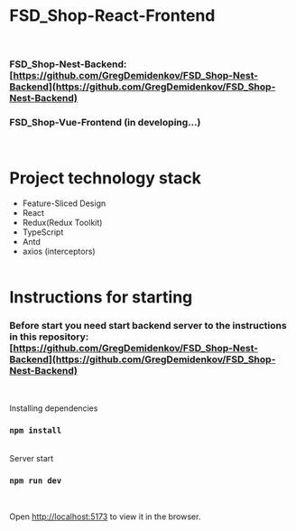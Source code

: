 # FSD_Shop-React-Frontend

<br/>

### FSD_Shop-Nest-Backend: [https://github.com/GregDemidenkov/FSD_Shop-Nest-Backend](https://github.com/GregDemidenkov/FSD_Shop-Nest-Backend)

### FSD_Shop-Vue-Frontend (in developing...)

<br/>

# Project technology stack

- Feature-Sliced Design
- React
- Redux(Redux Toolkit)
- TypeScript
- Antd
- axios (interceptors)
  <br/><br/>

# Instructions for starting

### Before start you need start backend server to the instructions in this repository: [https://github.com/GregDemidenkov/FSD_Shop-Nest-Backend](https://github.com/GregDemidenkov/FSD_Shop-Nest-Backend)

<br/>

Installing dependencies

### `npm install`

<br/>
Server start

### `npm run dev`

<br/>

Open [http://localhost:5173](http://localhost:5173) to view it in the browser.
<br/><br/>
